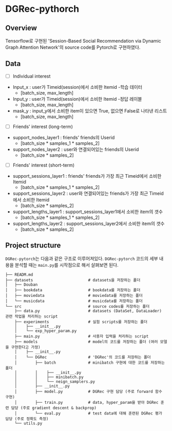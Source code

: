 
# DGRec-pythorch

## Overview
Tensorflow로 구현된 'Session-Based Social Recommendation via Dynamic Graph Attention Network'의 source code를 Pytorch로 구현하였다.

## Data
* [ ] Individual interest
- Input_x : user가 Timeid(session)에서 소비한 Itemid -학습 데이터
    * [batch_size, max_length]
- Input_y : user가 Timeid(session)에서 소비한 Itemid -정답 레이블
    * [batch_size, max_length]
- mask_y : input_y에서 소비한 item이 있으면 True, 없으면 False로 나타낸 리스트
    * [batch_size, max_length]
* [ ] Friends' interest (long-term)
- support_nodes_layer1 : friends' friends의 Userid
    * [batch_size * samples_1 * samples_2]
- support_nodes_layer2 : user와 연결되어있는 friends의 Userid
    * [batch_size * samples_2]
* [ ] Friends' interest (short-term)
- support_sessions_layer1 : friends' friends가 가장 최근 Timeid에서 소비한 Itemid
    * [batch_size * samples_1 * samples_2]
- support_sessions_layer2 : user와 연결되어있는 friends가 가장 최근 Timeid에서 소비한 Itemid
    * [batch_size * samples_2]
- support_lengths_layer1 : support_sessions_layer1에서 소비한 item의 갯수
    * [batch_size * samples_1 * samples_2]
- support_lengths_layer2 : support_sessions_layer2에서 소비한 item의 갯수
    * [batch_size * samples_2]
    
## Project structure
`DGRec-pytorch`는 다음과 같은 구조로 이루어져있다. `DGRec-pytorch` 코드의 세부 내용을 분석할 때는 `main.py`를 시작점으로 해서 살펴보면 된다. 

```shell
├── READM.md
├── datasets                        # datasets을 저장하는 폴더
│   ├── Douban                      
│   ├── bookdata                    # bookdata를 저장하는 폴더
│   ├── moviedata                   # moviedata를 저장하는 폴더
│   └── musicdata                   # musicdata를 저장하는 폴더
└── src                             # source codes를 저장하는 폴더
    ├── data.py                     # datasets (DataSet, DataLoader) 관련 작업을 처리하는 script
    ├── experiments                 # 실험 scripts를 저장하는 폴더
    │    ├── __init__.py
    │    └── exp_hyper_param.py
    ├── main.py                     # 사용자 입력을 처리하는 script
    ├── models                      # model의 코드를 저장하는 폴더 (여러 모델을 구현한다고 가정)
    │    ├── __init__.py
    │    └── DGRec                  # 'DGRec'의 코드를 저장하는 폴더
    │        ├── batch              # minibatch 구현에 대한 코드를 저장하는 폴더
    │        │    ├── __init__.py
    │        │    ├── minibatch.py
    │        │    └── neign_samplers.py
    │        ├── __init__.py
    │        ├── model.py           # DGRec 구현 담당 (주로 forward 함수 구현)
    │        ├── train.py           # data, hyper_param을 받아 DGRec 훈련 담당 (주로 gradient descent & backprop)
    │        └── eval.py            # test data에 대해 훈련된 DGRec 평가 담당 (주로 정확도 측정)
    └── utils.py
```
